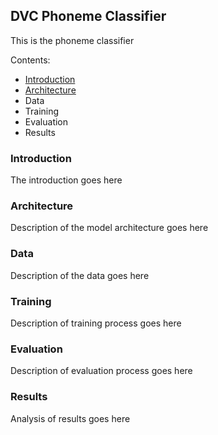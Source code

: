 ## DVC Phoneme Classifier
This is the phoneme classifier

Contents:
- [Introduction](#introduction)
- [Architecture](#architecture)
- Data
- Training
- Evaluation
- Results


### Introduction
The introduction goes here

### Architecture
Description of the model architecture goes here

### Data
Description of the data goes here

### Training
Description of training process goes here

### Evaluation
Description of evaluation process goes here

### Results
Analysis of results goes here
